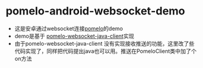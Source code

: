 # pomelo-android-websocket-demo
* 这是安卓通过websocket连接[pomelo](https://github.com/cynron/pomelo)的demo
* demo是基于 [pomelo-websocket-java-client](https://github.com/jzsues/pomelo-websocket-java-client)实现
* 由于pomelo-websocket-java-client 没有实现接收推送的功能，这里改了些代码实现了，同样把代码提出java也可以用。推送在PomeloClient类中加了个on方法